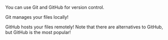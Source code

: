 You can use Git and GitHub for version control.

Git manages your files locally!

GitHub hosts your files remotely! Note that there are alternatives to GitHub, but GitHub is the most popular!